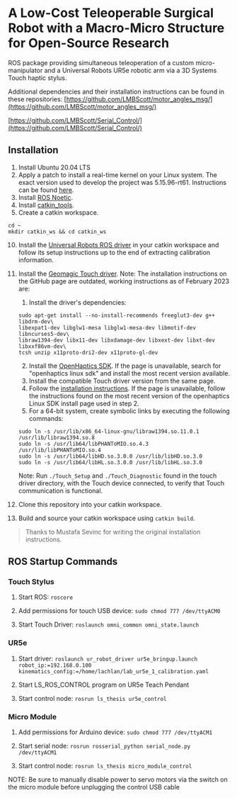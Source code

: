 # A Low-Cost Teleoperable Surgical Robot with a Macro-Micro Structure for Open-Source Research
ROS package providing simultaneous teleoperation of a custom micro-manipulator and a Universal Robots UR5e robotic arm via a 3D Systems Touch haptic stylus.

Additional dependencies and their installation instructions can be found in these repositories:
[https://github.com/LMBScott/motor_angles_msg/](https://github.com/LMBScott/motor_angles_msg/)

[https://github.com/LMBScott/Serial_Control/](https://github.com/LMBScott/Serial_Control/)

## Installation

1. Install Ubuntu 20.04 LTS
4. Apply a patch to install a real-time kernel on your Linux system. The exact version used to develop the project was 5.15.96-rt61. Instructions can be found [here](https://github.com/UniversalRobots/Universal_Robots_ROS_Driver/blob/master/ur_robot_driver/doc/real_time.md).
5. Install [ROS Noetic](http://wiki.ros.org/noetic/Installation/Ubuntu).
6. Install [catkin_tools](https://catkin-tools.readthedocs.io/en/latest/installing.html).
7. Create a catkin workspace.
```
cd ~
mkdir catkin_ws && cd catkin_ws
```
10. Install the [Universal Robots ROS driver](https://github.com/UniversalRobots/Universal_Robots_ROS_Driver) in your catkin workspace and follow its setup instructions up to the end of extracting calibration information.
11. Install the [Geomagic Touch driver](https://github.com/bharatm11/Geomagic_Touch_ROS_Drivers/tree/hydro-devel). Note: The installation instructions on the GitHub page are outdated, working instructions as of February 2023 are:
    1. Install the driver's dependencies:
    ```
    sudo apt-get install --no-install-recommends freeglut3-dev g++ libdrm-dev\
    libexpat1-dev libglw1-mesa libglw1-mesa-dev libmotif-dev libncurses5-dev\
    libraw1394-dev libx11-dev libxdamage-dev libxext-dev libxt-dev libxxf86vm-dev\
    tcsh unzip x11proto-dri2-dev x11proto-gl-dev
    ```
    2. Install the [OpenHaptics SDK](https://support.3dsystems.com/s/article/OpenHaptics-for-Linux-Developer-Edition-v34?language=en_US). If the page is unavailable, search for "openhaptics linux sdk" and install the most recent version available.
    3. Install the compatible Touch driver version from the same page.
    4. Follow the [installation instructions](https://s3.amazonaws.com/dl.3dsystems.com/binaries/Sensable/Linux/Installation+Instructions_2022.pdf). If the page is unavailable, follow the instructions found on the most recent version of the openhaptics Linux SDK install page used in step 2.
    5. For a 64-bit system, create symbolic links by executing the following commands:
    ```
    sudo ln -s /usr/lib/x86_64-linux-gnu/libraw1394.so.11.0.1 /usr/lib/libraw1394.so.8
    sudo ln -s /usr/lib64/libPHANToMIO.so.4.3 /usr/lib/libPHANToMIO.so.4
    sudo ln -s /usr/lib64/libHD.so.3.0.0 /usr/lib/libHD.so.3.0
    sudo ln -s /usr/lib64/libHL.so.3.0.0 /usr/lib/libHL.so.3.0 
    ```
    Note: Run `./Touch_Setup` and `./Touch_Diagnostic` found in the touch driver directory, with the Touch device connected, to verify that Touch communication is functional.

12. Clone this repository into your catkin workspace.
13. Build and source your catkin workspace using `catkin build`.

> Thanks to Mustafa Sevinc for writing the original installation instructions.

## ROS Startup Commands
### Touch Stylus
1. Start ROS: `roscore`

2. Add permissions for touch USB device: `sudo chmod 777 /dev/ttyACM0`

3. Start Touch Driver: `roslaunch omni_common omni_state.launch`

### UR5e
1. Start driver: `roslaunch ur_robot_driver ur5e_bringup.launch robot_ip:=192.168.0.100  kinematics_config:=/home/lachlan/lab_ur5e_1_calibration.yaml`

2. Start LS_ROS_CONTROL program on UR5e Teach Pendant

3. Start control node: `rosrun ls_thesis ur5e_control`

### Micro Module
1. Add permissions for Arduino device: `sudo chmod 777 /dev/ttyACM1`

2. Start serial node: `rosrun rosserial_python serial_node.py /dev/ttyACM1`

3. Start control node: `rosrun ls_thesis micro_module_control`

NOTE: Be sure to manually disable power to servo motors via the switch on the micro module before unplugging the control USB cable
